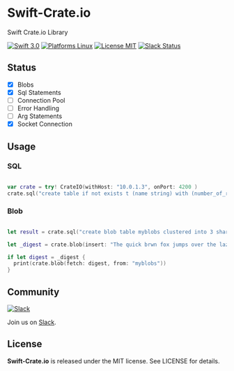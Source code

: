 Swift-Crate.io
========
Swift Crate.io Library


[![Swift 3.0](https://img.shields.io/badge/Swift-3.0-orange.svg?style=flat)](https://developer.apple.com/swift/)
[![Platforms Linux](https://img.shields.io/badge/Platforms-Linux-lightgray.svg?style=flat)](https://developer.apple.com/swift/)
[![License MIT](https://img.shields.io/badge/License-MIT-blue.svg?style=flat)](https://tldrlegal.com/license/mit-license)
[![Slack Status](https://zewo-slackin.herokuapp.com/badge.svg)](http://slack.zewo.io)

## Status

- [x] Blobs
- [x] Sql Statements
- [ ] Connection Pool
- [ ] Error Handling
- [ ] Arg Statements
- [x] Socket Connection

## Usage

### SQL

```swift

var crate = try! CrateIO(withHost: "10.0.1.3", onPort: 4200 )
crate.sql("create table if not exists t (name string) with (number_of_replicas = 0)")

```

### Blob

```swift

let result = crate.sql("create blob table myblobs clustered into 3 shards with (blobs_path='/tmp/crate_blob_data')")

let _digest = crate.blob(insert: "The quick brwn fox jumps over the lazy dog", into: "myblobs")

if let digest = _digest {
  print(crate.blob(fetch: digest, from: "myblobs"))
}

```


## Community

[![Slack](http://s13.postimg.org/ybwy92ktf/Slack.png)](http://slack.zewo.io)

Join us on [Slack](http://slack.zewo.io).

License
-------

**Swift-Crate.io** is released under the MIT license. See LICENSE for details.

